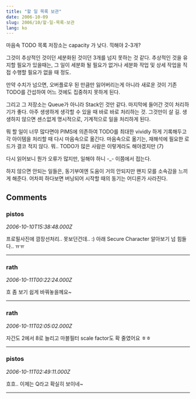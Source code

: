 ```yaml
---
title: "할 일 목록 보관"
date: 2006-10-09
slug: 2006/10/할-일-목록-보관
lang: ko
---
```


마음속 TODO 목록 저장소는 capacity 가 낮다. 
끽해야 2-3개?

그것이 추상적인 것이던 세분화된 것이던 3개를 넘지 못하는 것 같다.
추상적인 것을 유지할 필요가 있을때는, 그 일이 세분화 될 필요가 없거나
세분화 작업 및 상세 작업을 직접 수행할 필요가 없을 때 정도.

만약 수치가 넘으면, 오버플로우 된 만큼만 잃어버리는게 아니라
새로운 것이 기존 TODO를 간섭하여 어느 것에도 집중하지 못하게 된다.

그리고 그 저장소는 Queue가 아니라 Stack인 것만 같다.
마지막에 들어간 것이 처리하기가 좋다. 
아주 생생하게 생각할 수 있을 때 바로 바로 처리하는 것.
그것만이 살 길. 
생생하지 않으면 센스없게 명시적으로, 기계적으로 일을 처리하게 된다.

뭐 할 일이 너무 많다면야 PIMS에 의존하여 
TODO를 최대한 vividly 하게 기록해두고
각 아이템을 처리할 때 다시 마음속으로 옮긴다.
마음속으로 옮기는, 재해석에 필요한 로드가 결코 적지 않다.
뭐.. TODO가 많은 사람은 이렇게라도 해야겠지만 (7)

다시 읽어보니 뭔가 오류가 많지만, 일해야 하니 -_- 이쯤에서 접는다.

하지 않으면 안되는 일들은, 
동기부여엔 도움이 거의 안되지만 왠지 모를 소속감을 느끼게 해준다.
어차피 하다보면 버닝되어 시작할 때의 동기는 어디론가 사라진다.

## Comments

### pistos
*2006-10-10T15:38:48.000Z*

프로필사진에 깜장선처리.. 못보던건데.. :)
아래 Secure Character 알아보기 넘 힘들다.. ㅠㅠ

---

### rath
*2006-10-11T00:22:24.000Z*

흐 좀 보기 쉽게 바꿔놓을께요~

---

### rath
*2006-10-11T02:05:02.000Z*

자간도 2에서 8로 늘리고 마블필터 scale factor도 확 줄였어요 ㅎㅎ

---

### pistos
*2006-10-11T02:49:11.000Z*

흐흐.. 이제는 Q라고 확실히 보이네~

---

